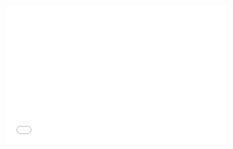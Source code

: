 <iframe width="100%" height="315" src=“qgis2web/index.html“ frameborder="0" allowfullscreen=""></iframe>
